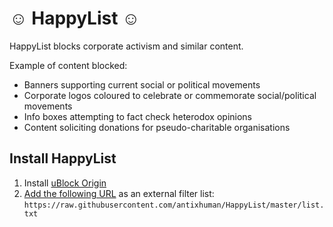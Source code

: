 # ☺️ HappyList ☺️

HappyList blocks corporate activism and similar content.

Example of content blocked:

* Banners supporting current social or political movements
* Corporate logos coloured to celebrate or commemorate social/political movements
* Info boxes attempting to fact check heterodox opinions
* Content soliciting donations for pseudo-charitable organisations

## Install HappyList

1. Install [uBlock Origin](https://ublockorigin.com/)
4. [Add the following URL](https://github.com/gorhill/uBlock/wiki/Filter-lists-from-around-the-web) as an external filter list: `https://raw.githubusercontent.com/antixhuman/HappyList/master/list.txt` 

